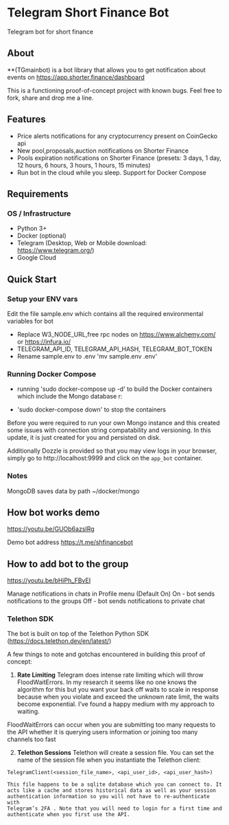 # Telegram Short Finance Bot
Telegram bot for short finance

## About
**(TGmainbot) is a bot library that allows you to get notification about events on https://app.shorter.finance/dashboard

This is a functioning proof-of-concept project with known bugs. Feel free to fork, share and drop me a line.

## Features
* Price alerts notifications for any cryptocurrency present on CoinGecko api
* New pool,proposals,auction notifications on Shorter Finance
* Pools expiration notifications on Shorter Finance (presets: 3 days, 1 day, 12 hours, 6 hours, 3 hours, 1 hours, 15 minutes)
* Run bot in the cloud while you sleep. Support for Docker Compose

## Requirements
### OS / Infrastructure
* Python 3+
* Docker (optional)
* Telegram (Desktop, Web or Mobile download: https://www.telegram.org/)
* Google Cloud

## Quick Start

### Setup your ENV vars
Edit the file sample.env which contains all the required environmental variables for bot

* Replace W3_NODE_URL,free rpc nodes on https://www.alchemy.com/ or https://infura.io/
* TELEGRAM_API_ID, TELEGRAM_API_HASH, TELEGRAM_BOT_TOKEN
* Rename sample.env to .env 'mv sample.env .env'

### Running Docker Compose

* running 'sudo docker-compose up -d' to build the Docker containers which include the Mongo database r:

* 'sudo docker-compose down' to stop the containers

Before you were required to run your own Mongo instance and this created some issues with connection string compatability and versioning. In this update, it is just created for you and persisted on disk.

Additionally Dozzle is provided so that you may view logs in your browser, simply go to http://localhost:9999 and click on the `app_bot` container.

### Notes

MongoDB saves data by path ~/docker/mongo

## How bot works demo 
https://youtu.be/GUOb6azsIRg

Demo bot address https://t.me/shfinancebot

## How to add bot to the group 
https://youtu.be/bHiPh_FBvEI

Manage notifications in chats in Profile menu (Default On)
On - bot sends notifications to the groups
Off -  bot sends notifications to private chat


### Telethon SDK
The bot is built on top of the Telethon Python SDK (https://docs.telethon.dev/en/latest/)

A few things to note and gotchas encountered in building this proof of concept:

1. **Rate Limiting**
Telegram does intense rate limiting which will throw FloodWaitErrors. 
In my research it seems like no one knows the algorithm for this but 
you want your back off waits to scale in response because when you 
violate and exceed the unknown rate limit, the waits become 
exponential. I’ve found a happy medium with my approach to waiting.

FloodWaitErrors can occur when you are submitting too many requests 
to the API whether it is querying users information or joining  too many 
channels too fast

2. **Telethon Sessions**
Telethon will create a session file. You can set the name of the session 
file when you instantiate the Telethon client: 

`TelegramClient(<session_file_name>, <api_user_id>, <api_user_hash>)`

	This file happens to be a sqlite database which you can connect to. It 	
	acts like a cache and stores historical data as well as your session 
	authentication information so you will not have to re-authenticate with 
	Telegram’s 2FA . Note that you will need to login for a first time and 
	authenticate when you first use the API.
